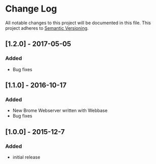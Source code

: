 # Change Log
All notable changes to this project will be documented in this file.
This project adheres to [Semantic Versioning](http://semver.org/).

## [1.2.0] - 2017-05-05
### Added
- Bug fixes

## [1.1.0] - 2016-10-17
### Added
- New Brome Webserver written with Webbase
- Bug fixes

## [1.0.0] - 2015-12-7
### Added
- initial release
